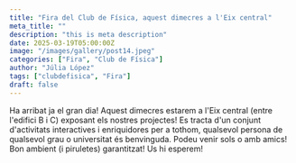 ```yaml
---
title: "Fira del Club de Física, aquest dimecres a l'Eix central"
meta_title: ""
description: "this is meta description"
date: 2025-03-19T05:00:00Z
image: "/images/gallery/post14.jpeg"
categories: ["Fira", "Club de Física"]
author: "Júlia López"
tags: ["clubdefisica", "Fira"]
draft: false
---
```

Ha arribat ja el gran dia! Aquest dimecres estarem a l'Eix central (entre l'edifici B i C) exposant els nostres projectes! Es tracta d'un conjunt d'activitats interactives i enriquidores per a tothom, qualsevol persona de qualsevol grau o universitat és benvinguda. Podeu venir sols o amb amics! Bon ambient (i piruletes) garantitzat! Us hi esperem!


